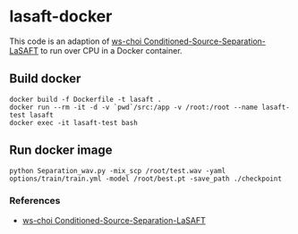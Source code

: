 # lasaft-docker
This code is an adaption of [ws-choi Conditioned-Source-Separation-LaSAFT](https://github.com/ws-choi/Conditioned-Source-Separation-LaSAFT) to run over CPU in a Docker container.

## Build docker
```
docker build -f Dockerfile -t lasaft .
docker run --rm -it -d -v `pwd`/src:/app -v /root:/root --name lasaft-test lasaft
docker exec -it lasaft-test bash
```

## Run docker image
```
python Separation_wav.py -mix_scp /root/test.wav -yaml options/train/train.yml -model /root/best.pt -save_path ./checkpoint
```

### References
- [ws-choi Conditioned-Source-Separation-LaSAFT](https://github.com/ws-choi/Conditioned-Source-Separation-LaSAFT)

